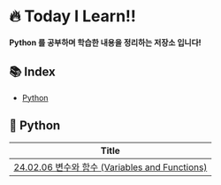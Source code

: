# 🔥 Today I Learn!!

**Python 를 공부하며 학습한 내용을 정리하는 저장소 입니다!**

## 📚 Index

- [Python](#-Python)

## 📑 Python

|Title|
|-----|
|[24.02.06 변수와 함수 (Variables and Functions)](https://github.com/Developer-Nova/TIL_Python/blob/main/2024%EB%85%84/2%EC%9B%94/24.02.06.md)|
